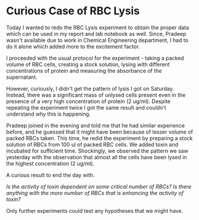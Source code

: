 Curious Case of RBC Lysis
=========================

Today I wanted to redo the RBC Lysis experiment to obtain the proper data which
can be used in my report and lab notebook as well. Since, Pradeep wasn't
available due to work in Chemical Engineering department, I had to do it alone
which added more to the excitement factor.

I proceeded with the usual protocol for the experiment - taking a packed volume
of RBC cells, creating a stock solution, lysing with different concentrations
of protein and measuring the absorbance of the supernatant.

However, curiously, I didn't get the pattern of lysis I got on Saturday. Instead, there
was a significant mass of unlysed cells present even in the presence of a very
high concentration of protein (2 ug/ml). Despite repeating the experiment twice
I got the same result and couldn't understand why this is happening.

Pradeep joined in the evening and told me that he had similar experience
before, and he guessed that it might have been because of lesser volume of
packed RBCs taken. This time, he redid the experiment by preparing a stock
solution of RBCs from 100 ul of packed RBC cells. We added toxin and incubated
for sufficient time. Shockingly, we observed the pattern we saw yesterday with
the observation that almost all the cells have been lysed in the highest
concentration (2 ug/ml).

A curious result to end the day with.

*Is the activity of toxin dependent on some critical number of RBCs? Is there
anything with the more number of RBCs that is enhancing the activity of toxin?*

Only further experiments could test any hypotheses that we might have.
